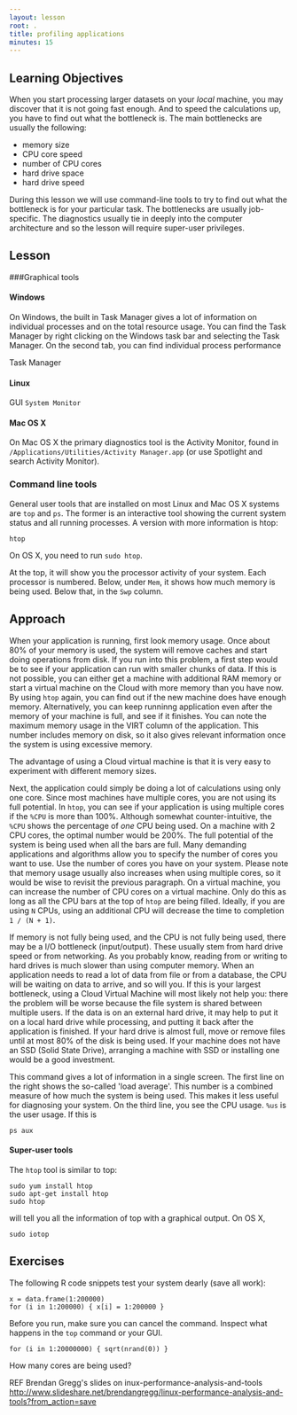 ```yaml
---
layout: lesson
root: .
title: profiling applications
minutes: 15
---
```


## Learning Objectives 

When you start processing larger datasets on your *local* machine, you may discover that it is not going fast enough. And to speed the calculations up, you have to find out what the bottleneck is. The main bottlenecks are usually the following:

- memory size
- CPU core speed
- number of CPU cores
- hard drive space
- hard drive speed 

During this lesson we will use command-line tools to try to find out what the bottleneck is for your particular task. The bottlenecks are usually job-specific. The diagnostics usually tie in deeply into the computer architecture and so the lesson will require super-user privileges.


<!--
Make diagram to decide

large memory requirements: cloud
up to 16 CPUs: cloud or cluster
fast single core speed: maybe cloud or cluster - check!
hard drive space: external hard drive - cloud / cluster with large file system - backup!
hard drive -->


## Lesson 

###Graphical tools

#### Windows

On Windows, the built in Task Manager gives a lot of information on individual processes and on the total resource usage. You can find the Task Manager by right clicking on the Windows task bar and selecting the Task Manager. On the second tab, you can find individual process performance

Task Manager

#### Linux

GUI `System Monitor`

#### Mac OS X

On Mac OS X the primary diagnostics tool is the Activity Monitor, found in `/Applications/Utilities/Activity Manager.app` (or use Spotlight and search Activity Monitor).

### Command line tools

General user tools that are installed on most Linux and Mac OS X systems are `top` and `ps`. The former is an interactive tool showing the current system status and all running processes. A version with more information is htop:

    htop

On OS X, you need to run `sudo htop`.

At the top, it will show you the processor activity of your system. Each processor is numbered. Below, under `Mem`, it shows how much memory is being used. Below that, in the `Swp` column.

## Approach

When your application is running, first look memory usage. Once about 80% of your memory is used, the system will remove caches and start doing operations from disk. If you run into this problem, a first step would be to see if your application can run with smaller chunks of data. If this is not possible, you can either get a machine with additional RAM memory or start a virtual machine on the Cloud with more memory than you have now. By using `htop` again, you can find out if the new machine does have enough memory. Alternatively, you can keep runninng application even after the memory of your machine is full, and see if it finishes. You can note the maximum memory usage in the VIRT column of the application. This number includes memory on disk, so it also gives relevant information once the system is using excessive memory.

The advantage of using a Cloud virtual machine is that it is very easy to experiment with different memory sizes.

Next, the application could simply be doing a lot of calculations using only one core. Since most machines have multiple cores, you are not using its full potential. In `htop`, you can see if your application is using multiple cores if the `%CPU` is more than 100%. Although somewhat counter-intuitive, the `%CPU` shows the percentage of *one* CPU being used. On a machine with 2 CPU cores, the optimal number would be 200%. The full potential of the system is being used when all the bars are full. Many demanding applications and algorithms allow you to specify the number of cores you want to use. Use the number of cores you have on your system. Please note that memory usage usually also increases when using multiple cores, so it would be wise to revisit the previous paragraph. On a virtual machine, you can increase the number of CPU cores on a virtual machine. Only do this as long as all the CPU bars at the top of `htop` are being filled. Ideally, if you are using `N` CPUs, using an additional CPU will decrease the time to completion `1 / (N + 1)`.

If memory is not fully being used, and the CPU is not fully being used, there may be a I/O bottleneck (input/output). These usually stem from hard drive speed or from networking. As you probably know, reading from or writing to hard drives is much slower than using computer memory. When an application needs to read a lot of data from file or from a database, the CPU will be waiting on data to arrive, and so will you. If this is your largest bottleneck, using a Cloud Virtual Machine will most likely not help you: there the problem will be worse because the file system is shared between multiple users. If the data is on an external hard drive, it may help to put it on a local hard drive while processing, and putting it back after the application is finished. If your hard drive is almost full, move or remove files until at most 80% of the disk is being used. If your machine does not have an SSD (Solid State Drive), arranging a machine with SSD or installing one would be a good investment.

<!-- If it is not installed, on Ubuntu or Debian Linux, install it with

    sudo apt-get install htop

On Fedora or CentOS use

    sudo yum install htop

Finally, on Mac OS X use [Homebrew](http://brew.sh):

    brew install htop -->

This command gives a lot of information in a single screen. The first line on the right shows the so-called 'load average'. This number is a combined measure of how much the system is being used. This makes it less useful for diagnosing your system. On the third line, you see the CPU usage. `%us` is the user usage. If this is

    ps aux

#### Super-user tools

The `htop` tool is similar to top:

    sudo yum install htop
    sudo apt-get install htop
    sudo htop

will tell you all the information of top with a graphical output. On OS X, 

    sudo iotop


## Exercises


The following R code snippets test your system dearly (save all work):

    x = data.frame(1:200000)
    for (i in 1:200000) { x[i] = 1:200000 }

Before you run, make sure you can cancel the command. Inspect what happens in the `top` command or your GUI.

    for (i in 1:20000000) { sqrt(nrand(0)) }

How many cores are being used?



REF
Brendan Gregg's slides  on inux-performance-analysis-and-tools
http://www.slideshare.net/brendangregg/linux-performance-analysis-and-tools?from_action=save

